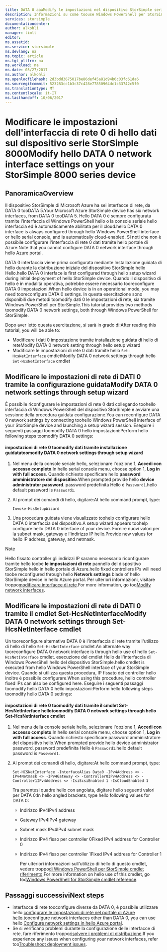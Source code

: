 ```yaml
---
title: DATA 0 aaaModify le impostazioni nel dispositivo StorSimple serie 8000 | Documenti Microsoft
description: Informazioni su come toouse Windows PowerShell per StorSimple tooreconfigure hello dati interfaccia di rete 0 nel dispositivo StorSimple.
services: storsimple
documentationcenter: 
author: alkohli
manager: timlt
editor: 
ms.assetid: 
ms.service: storsimple
ms.devlang: na
ms.topic: article
ms.tgt_pltfrm: na
ms.workload: na
ms.date: 03/27/2017
ms.author: alkohli
ms.openlocfilehash: 2d3bdd3675017be86def45a81d94b6c03fc61da6
ms.sourcegitcommit: 523283cc1b3c37c428e77850964dc1c33742c5f0
ms.translationtype: MT
ms.contentlocale: it-IT
ms.lasthandoff: 10/06/2017
---
```

# <a name="modify-hello-data-0-network-interface-settings-on-your-storsimple-8000-series-device"></a><span data-ttu-id="d228b-103">Modificare le impostazioni dell'interfaccia di rete 0 di hello dati sul dispositivo serie StorSimple 8000</span><span class="sxs-lookup"><span data-stu-id="d228b-103">Modify hello DATA 0 network interface settings on your StorSimple 8000 series device</span></span>

## <a name="overview"></a><span data-ttu-id="d228b-104">Panoramica</span><span class="sxs-lookup"><span data-stu-id="d228b-104">Overview</span></span>

<span data-ttu-id="d228b-105">Il dispositivo StorSimple di Microsoft Azure ha sei interfacce di rete, da DATA 0 tooDATA 5.</span><span class="sxs-lookup"><span data-stu-id="d228b-105">Your Microsoft Azure StorSimple device has six network interfaces, from DATA 0 tooDATA 5.</span></span> <span data-ttu-id="d228b-106">Hello DATA 0 è sempre configurata tramite l'interfaccia di Windows PowerShell hello o la console seriale hello interfaccia ed è automaticamente abilitata per il cloud.</span><span class="sxs-lookup"><span data-stu-id="d228b-106">hello DATA 0 interface is always configured through hello Windows PowerShell interface or hello serial console, and is automatically cloud-enabled.</span></span> <span data-ttu-id="d228b-107">Si noti che non è possibile configurare l'interfaccia di rete 0 dati tramite hello portale di Azure.</span><span class="sxs-lookup"><span data-stu-id="d228b-107">Note that you cannot configure DATA 0 network interface through hello Azure portal.</span></span>

<span data-ttu-id="d228b-108">DATA 0 interfaccia viene prima configurata mediante Installazione guidata di hello durante la distribuzione iniziale del dispositivo StorSimple hello Hello.</span><span class="sxs-lookup"><span data-stu-id="d228b-108">hello DATA 0 interface is first configured through hello setup wizard during initial deployment of hello StorSimple device.</span></span> <span data-ttu-id="d228b-109">Quando il dispositivo di hello è in modalità operativa, potrebbe essere necessario tooreconfigure DATA 0 impostazioni.</span><span class="sxs-lookup"><span data-stu-id="d228b-109">When hello device is in an operational mode, you may need tooreconfigure DATA 0 settings.</span></span> <span data-ttu-id="d228b-110">In questa esercitazione sono disponibili due metodi toomodify dati 0 le impostazioni di rete, sia tramite Windows PowerShell per StorSimple.</span><span class="sxs-lookup"><span data-stu-id="d228b-110">This tutorial provides two methods toomodify DATA 0 network settings, both through Windows PowerShell for StorSimple.</span></span>

<span data-ttu-id="d228b-111">Dopo aver letto questa esercitazione, si sarà in grado di:</span><span class="sxs-lookup"><span data-stu-id="d228b-111">After reading this tutorial, you will be able to:</span></span>

* <span data-ttu-id="d228b-112">Modificare i dati 0 impostazione tramite installazione guidata di hello di rete</span><span class="sxs-lookup"><span data-stu-id="d228b-112">Modify DATA 0 network setting through hello setup wizard</span></span>
* <span data-ttu-id="d228b-113">Modificare le impostazioni di rete 0 dati tramite hello `Set-HcsNetInterface` cmdlet</span><span class="sxs-lookup"><span data-stu-id="d228b-113">Modify DATA 0 network settings through hello `Set-HcsNetInterface` cmdlet</span></span>

## <a name="modify-data-0-network-settings-through-setup-wizard"></a><span data-ttu-id="d228b-114">Modificare le impostazioni di rete di DATI 0 tramite la configurazione guidata</span><span class="sxs-lookup"><span data-stu-id="d228b-114">Modify DATA 0 network settings through setup wizard</span></span>
<span data-ttu-id="d228b-115">È possibile riconfigurare le impostazioni di rete 0 dati collegando toohello interfaccia di Windows PowerShell del dispositivo StorSimple e avviare una sessione della procedura guidata configurazione.</span><span class="sxs-lookup"><span data-stu-id="d228b-115">You can reconfigure DATA 0 network settings by connecting toohello Windows PowerShell interface of your StorSimple device and launching a setup wizard session.</span></span> <span data-ttu-id="d228b-116">Eseguire i seguenti passaggi toomodify DATA 0 hello impostazioni:</span><span class="sxs-lookup"><span data-stu-id="d228b-116">Perform hello following steps toomodify DATA 0 settings:</span></span>

#### <a name="toomodify-data-0-network-settings-through-setup-wizard"></a><span data-ttu-id="d228b-117">impostazioni di rete 0 toomodify dati tramite installazione guidata</span><span class="sxs-lookup"><span data-stu-id="d228b-117">toomodify DATA 0 network settings through setup wizard</span></span>
1. <span data-ttu-id="d228b-118">Nel menu della console seriale hello, selezionare l'opzione 1, **Accedi con accesso completo**.</span><span class="sxs-lookup"><span data-stu-id="d228b-118">In hello serial console menu, choose option 1, **Log in with full access**.</span></span> <span data-ttu-id="d228b-119">Quando richiesto specificare hello **password amministratore del dispositivo**.</span><span class="sxs-lookup"><span data-stu-id="d228b-119">When prompted provide hello **device administrator password**.</span></span> <span data-ttu-id="d228b-120">password predefinita Hello è `Password1`.</span><span class="sxs-lookup"><span data-stu-id="d228b-120">hello default password is `Password1`.</span></span>
2. <span data-ttu-id="d228b-121">Al prompt dei comandi di hello, digitare:</span><span class="sxs-lookup"><span data-stu-id="d228b-121">At hello command prompt, type:</span></span>
   
    `Invoke-HcsSetupWizard`
3. <span data-ttu-id="d228b-122">Una procedura guidata viene visualizzato toohelp configurare hello DATA 0 interfaccia del dispositivo.</span><span class="sxs-lookup"><span data-stu-id="d228b-122">A setup wizard appears toohelp configure hello DATA 0 interface of your device.</span></span> <span data-ttu-id="d228b-123">Fornire nuovi valori per la subnet mask, gateway e l'indirizzo IP hello.</span><span class="sxs-lookup"><span data-stu-id="d228b-123">Provide new values for hello IP address, gateway, and netmask.</span></span>

> [!NOTE]
> <span data-ttu-id="d228b-124">Hello fissato controller gli indirizzi IP saranno necessario riconfigurare tramite hello toobe **le impostazioni di rete** pannello del dispositivo StorSimple hello in hello portale di Azure.</span><span class="sxs-lookup"><span data-stu-id="d228b-124">hello fixed controllers IPs will need toobe reconfigured through hello **Network settings** blade of hello StorSimple device in hello Azure portal.</span></span> <span data-ttu-id="d228b-125">Per ulteriori informazioni, visitare troppo[modificare interfacce di rete](storsimple-8000-modify-device-config.md#modify-network-interfaces).</span><span class="sxs-lookup"><span data-stu-id="d228b-125">For more information, go too[Modify network interfaces](storsimple-8000-modify-device-config.md#modify-network-interfaces).</span></span>

## <a name="modify-data-0-network-settings-through-set-hcsnetinterface-cmdlet"></a><span data-ttu-id="d228b-126">Modificare le impostazioni di rete di DATI 0 tramite il cmdlet Set-HcsNetInterface</span><span class="sxs-lookup"><span data-stu-id="d228b-126">Modify DATA 0 network settings through Set-HcsNetInterface cmdlet</span></span>
<span data-ttu-id="d228b-127">Un tooreconfigure alternativa DATA 0 è l'interfaccia di rete tramite l'utilizzo di hello di hello `Set-HcsNetInterface` cmdlet.</span><span class="sxs-lookup"><span data-stu-id="d228b-127">An alternate way tooreconfigure DATA 0 network interface is through hello use of hello `Set-HcsNetInterface` cmdlet.</span></span> <span data-ttu-id="d228b-128">esecuzione del cmdlet Hello dall'interfaccia di Windows PowerShell hello del dispositivo StorSimple.</span><span class="sxs-lookup"><span data-stu-id="d228b-128">hello cmdlet is executed from hello Windows PowerShell interface of your StorSimple device.</span></span> <span data-ttu-id="d228b-129">Quando si utilizza questa procedura, IP fissato dei controller hello inoltre è possibile configurare.</span><span class="sxs-lookup"><span data-stu-id="d228b-129">When using this procedure, hello controller fixed IPs can also be configured here.</span></span> <span data-ttu-id="d228b-130">Eseguire i seguenti passaggi toomodify hello DATA 0 hello impostazioni:</span><span class="sxs-lookup"><span data-stu-id="d228b-130">Perform hello following steps toomodify hello DATA 0 settings:</span></span> 

#### <a name="toomodify-data-0-network-settings-through-hello-set-hcsnetinterface-cmdlet"></a><span data-ttu-id="d228b-131">impostazioni di rete 0 toomodify dati tramite il cmdlet Set-HcsNetInterface hello</span><span class="sxs-lookup"><span data-stu-id="d228b-131">toomodify DATA 0 network settings through hello Set-HcsNetInterface cmdlet</span></span>
1. <span data-ttu-id="d228b-132">Nel menu della console seriale hello, selezionare l'opzione 1, **Accedi con accesso completo**.</span><span class="sxs-lookup"><span data-stu-id="d228b-132">In hello serial console menu, choose option 1, **Log in with full access**.</span></span> <span data-ttu-id="d228b-133">Quando richiesto specificare password amministratore del dispositivo hello.</span><span class="sxs-lookup"><span data-stu-id="d228b-133">When prompted provide hello device administrator password.</span></span> <span data-ttu-id="d228b-134">password predefinita Hello è `Password1`.</span><span class="sxs-lookup"><span data-stu-id="d228b-134">hello default password is `Password1`.</span></span>
2. <span data-ttu-id="d228b-135">Al prompt dei comandi di hello, digitare:</span><span class="sxs-lookup"><span data-stu-id="d228b-135">At hello command prompt, type:</span></span>
   
    `Set-HCSNetInterface -InterfaceAlias Data0 -IPv4Address <> -IPv4Netmask <> -IPv4Gateway <> -Controller0IPv4Address <> -Controller1IPv4Address <> -IsiScsiEnabled 1 -IsCloudEnabled 1`
   
    <span data-ttu-id="d228b-136">Tra parentesi quadre hello con angolata, digitare hello seguenti valori per DATA 0:</span><span class="sxs-lookup"><span data-stu-id="d228b-136">In hello angled brackets, type hello following values for DATA 0:</span></span>
   
   * <span data-ttu-id="d228b-137">Indirizzo IPv4</span><span class="sxs-lookup"><span data-stu-id="d228b-137">IPv4 address</span></span>
   * <span data-ttu-id="d228b-138">Gateway IPv4</span><span class="sxs-lookup"><span data-stu-id="d228b-138">IPv4 gateway</span></span>
   * <span data-ttu-id="d228b-139">Subnet mask IPv4</span><span class="sxs-lookup"><span data-stu-id="d228b-139">IPv4 subnet mask</span></span>
   * <span data-ttu-id="d228b-140">Indirizzo IPv4 fisso per controller 0</span><span class="sxs-lookup"><span data-stu-id="d228b-140">Fixed IPv4 address for Controller 0</span></span>
   * <span data-ttu-id="d228b-141">Indirizzo IPv4 fisso per controller 1</span><span class="sxs-lookup"><span data-stu-id="d228b-141">Fixed IPv4 address for Controller 1</span></span>
     
     <span data-ttu-id="d228b-142">Per ulteriori informazioni sull'utilizzo di hello di questo cmdlet, vedere troppo[di Windows PowerShell per StorSimple cmdlet riferimento](https://technet.microsoft.com/library/dn688161.aspx).</span><span class="sxs-lookup"><span data-stu-id="d228b-142">For more information on hello use of this cmdlet, go too[Windows PowerShell for StorSimple cmdlet reference](https://technet.microsoft.com/library/dn688161.aspx).</span></span>

## <a name="next-steps"></a><span data-ttu-id="d228b-143">Passaggi successivi</span><span class="sxs-lookup"><span data-stu-id="d228b-143">Next steps</span></span>
* <span data-ttu-id="d228b-144">interfacce di rete tooconfigure diverse da DATA 0, è possibile utilizzare hello [configurare le impostazioni di rete nel portale di Azure hello](storsimple-8000-modify-device-config.md).</span><span class="sxs-lookup"><span data-stu-id="d228b-144">tooconfigure network interfaces other than DATA 0, you can use hello [Configure network settings in hello Azure portal](storsimple-8000-modify-device-config.md).</span></span> 
* <span data-ttu-id="d228b-145">Se si verificano problemi durante la configurazione delle interfacce di rete, fare riferimento troppo[risolvere i problemi di distribuzione](storsimple-troubleshoot-deployment.md).</span><span class="sxs-lookup"><span data-stu-id="d228b-145">If you experience any issues when configuring your network interfaces, refer too[Troubleshoot deployment issues](storsimple-troubleshoot-deployment.md).</span></span>

